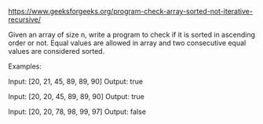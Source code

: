 https://www.geeksforgeeks.org/program-check-array-sorted-not-iterative-recursive/

Given an array of size n, write a program to check if it is sorted in ascending order or not. Equal values are allowed in array and two consecutive equal values are considered sorted.

Examples:

Input: [20, 21, 45, 89, 89, 90]
Output: true

Input: [20, 20, 45, 89, 89, 90]
Output: true

Input: [20, 20, 78, 98, 99, 97]
Output: false
